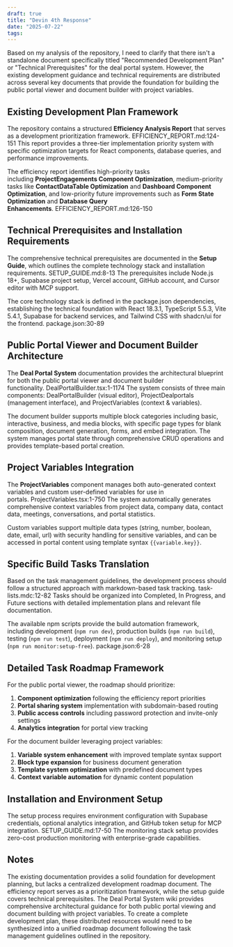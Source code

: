 ```yaml
---
draft: true
title: "Devin 4th Response"
date: "2025-07-22"
tags: 
---
```

Based on my analysis of the repository, I need to clarify that there isn't a standalone document specifically titled "Recommended Development Plan" or "Technical Prerequisites" for the deal portal system. However, the existing development guidance and technical requirements are distributed across several key documents that provide the foundation for building the public portal viewer and document builder with project variables.

## Existing Development Plan Framework 

The repository contains a structured **Efficiency Analysis Report** that serves as a development prioritization framework. EFFICIENCY_REPORT.md:124-151 This report provides a three-tier implementation priority system with specific optimization targets for React components, database queries, and performance improvements.

The efficiency report identifies high-priority tasks including **ProjectEngagements Component Optimization**, medium-priority tasks like **ContactDataTable Optimization** and **Dashboard Component Optimization**, and low-priority future improvements such as **Form State Optimization** and **Database Query Enhancements**. EFFICIENCY_REPORT.md:126-150

## Technical Prerequisites and Installation Requirements 

The comprehensive technical prerequisites are documented in the **Setup Guide**, which outlines the complete technology stack and installation requirements. SETUP_GUIDE.md:8-13 The prerequisites include Node.js 18+, Supabase project setup, Vercel account, GitHub account, and Cursor editor with MCP support.

The core technology stack is defined in the package.json dependencies, establishing the technical foundation with React 18.3.1, TypeScript 5.5.3, Vite 5.4.1, Supabase for backend services, and Tailwind CSS with shadcn/ui for the frontend. package.json:30-89

## Public Portal Viewer and Document Builder Architecture 

The **Deal Portal System** documentation provides the architectural blueprint for both the public portal viewer and document builder functionality. DealPortalBuilder.tsx:1-1174 The system consists of three main components: DealPortalBuilder (visual editor), ProjectDealportals (management interface), and ProjectVariables (context & variables).

The document builder supports multiple block categories including basic, interactive, business, and media blocks, with specific page types for blank composition, document generation, forms, and embed integration. The system manages portal state through comprehensive CRUD operations and provides template-based portal creation.

## Project Variables Integration 

The **ProjectVariables** component manages both auto-generated context variables and custom user-defined variables for use in portals. ProjectVariables.tsx:1-750 The system automatically generates comprehensive context variables from project data, company data, contact data, meetings, conversations, and portal statistics.

Custom variables support multiple data types (string, number, boolean, date, email, url) with security handling for sensitive variables, and can be accessed in portal content using template syntax `{{variable.key}}`.

## Specific Build Tasks Translation 

Based on the task management guidelines, the development process should follow a structured approach with markdown-based task tracking. task-lists.mdc:12-82 Tasks should be organized into Completed, In Progress, and Future sections with detailed implementation plans and relevant file documentation.

The available npm scripts provide the build automation framework, including development (`npm run dev`), production builds (`npm run build`), testing (`npm run test`), deployment (`npm run deploy`), and monitoring setup (`npm run monitor:setup-free`). package.json:6-28

## Detailed Task Roadmap Framework 

For the public portal viewer, the roadmap should prioritize:

1. **Component optimization** following the efficiency report priorities
2. **Portal sharing system** implementation with subdomain-based routing
3. **Public access controls** including password protection and invite-only settings
4. **Analytics integration** for portal view tracking

For the document builder leveraging project variables:

1. **Variable system enhancement** with improved template syntax support
2. **Block type expansion** for business document generation
3. **Template system optimization** with predefined document types
4. **Context variable automation** for dynamic content population

## Installation and Environment Setup 

The setup process requires environment configuration with Supabase credentials, optional analytics integration, and GitHub token setup for MCP integration. SETUP_GUIDE.md:17-50 The monitoring stack setup provides zero-cost production monitoring with enterprise-grade capabilities.

## Notes 

The existing documentation provides a solid foundation for development planning, but lacks a centralized development roadmap document. The efficiency report serves as a prioritization framework, while the setup guide covers technical prerequisites. The Deal Portal System wiki provides comprehensive architectural guidance for both public portal viewing and document building with project variables. To create a complete development plan, these distributed resources would need to be synthesized into a unified roadmap document following the task management guidelines outlined in the repository.